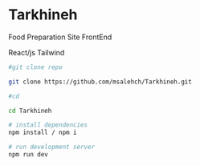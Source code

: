 # Tarkhineh

Food Preparation Site
FrontEnd

React/js
Tailwind

```sh
#git clone repo

git clone https://github.com/msalehch/Tarkhineh.git

#cd

cd Tarkhineh

# install dependencies
npm install / npm i

# run development server
npm run dev

```
